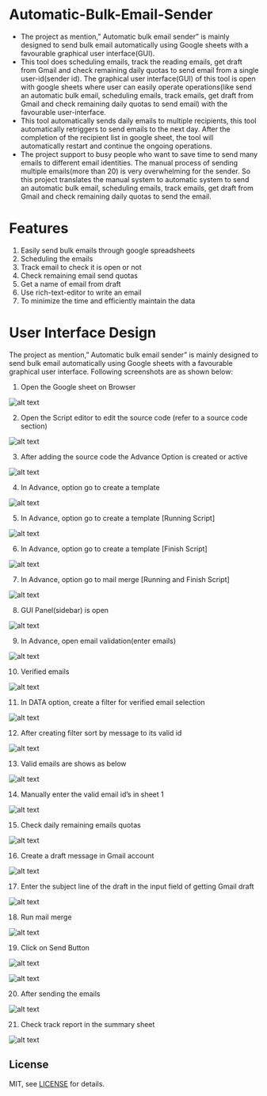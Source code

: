 # Automatic-Bulk-Email-Sender

* The project as mention,” Automatic bulk email sender” is mainly designed to send bulk email automatically using Google sheets with a favourable graphical user interface(GUI). 
* This tool does scheduling emails, track the reading emails, get draft from Gmail and check remaining daily quotas to send email from a single user-id(sender id). The graphical user interface(GUI) of this tool is open with google sheets where user can easily operate operations(like send an automatic bulk email, scheduling emails, track emails, get draft from Gmail and check remaining daily quotas to send email) with the favourable user-interface.
* This tool automatically sends daily emails to multiple recipients, this tool automatically retriggers to send emails to the next day. After the completion of the recipient list in google sheet, the tool will automatically restart and continue the ongoing operations.
* The project support to busy people who want to save time to send many emails to different email identities. The manual process of sending multiple emails(more than 20) is very overwhelming for the sender. So this project translates the manual system to automatic system to send an automatic bulk email, scheduling emails, track emails, get draft from Gmail and check remaining daily quotas to send the email.

# Features

1.  Easily send bulk emails through google spreadsheets
2.  Scheduling the emails
3.  Track email to check it is open or not
4.  Check remaining email send quotas
5.  Get a name of email from draft
6.  Use rich-text-editor to write an email
7.  To minimize the time and efficiently maintain the data

# User Interface Design 
The project as mention,” Automatic bulk email sender” is mainly designed to send bulk email automatically using Google sheets with a favourable graphical user interface. Following screenshots are as shown below: 
1.	Open the Google sheet on Browser

 ![alt text](https://github.com/abhinav-22-tech/Automatic-Bulk-Email-Sender/blob/master/Images/1.png?raw=true)

2.	Open the Script editor to edit the source code (refer to a source code section)
 
 ![alt text](https://github.com/abhinav-22-tech/Automatic-Bulk-Email-Sender/blob/master/Images/2.png?raw=true)

3.	After adding the source code the Advance Option is created or active

 ![alt text](https://github.com/abhinav-22-tech/Automatic-Bulk-Email-Sender/blob/master/Images/3.png?raw=true)

4.	In Advance, option go to create a template

 ![alt text](https://github.com/abhinav-22-tech/Automatic-Bulk-Email-Sender/blob/master/Images/4.png?raw=true)

5.	In Advance, option go to create a template [Running Script]

 ![alt text](https://github.com/abhinav-22-tech/Automatic-Bulk-Email-Sender/blob/master/Images/5.png?raw=true)

6.	In Advance, option go to create a template [Finish Script]

 ![alt text](https://github.com/abhinav-22-tech/Automatic-Bulk-Email-Sender/blob/master/Images/6.png?raw=true)
 
7.	In Advance, option go to mail merge [Running and Finish Script]

  ![alt text](https://github.com/abhinav-22-tech/Automatic-Bulk-Email-Sender/blob/master/Images/7.png?raw=true)

8.	GUI Panel(sidebar) is open

  ![alt text](https://github.com/abhinav-22-tech/Automatic-Bulk-Email-Sender/blob/master/Images/8.png?raw=true)

9.	In Advance, open email validation(enter emails)

  ![alt text](https://github.com/abhinav-22-tech/Automatic-Bulk-Email-Sender/blob/master/Images/9.png?raw=true)

10.	Verified emails

  ![alt text](https://github.com/abhinav-22-tech/Automatic-Bulk-Email-Sender/blob/master/Images/10.png?raw=true)

11.	In DATA option, create a filter for verified email selection

  ![alt text](https://github.com/abhinav-22-tech/Automatic-Bulk-Email-Sender/blob/master/Images/11.png?raw=true)

12.	After creating filter sort by message to its valid id

 ![alt text](https://github.com/abhinav-22-tech/Automatic-Bulk-Email-Sender/blob/master/Images/12.png?raw=true)

13.	Valid emails are shows as below

 ![alt text](https://github.com/abhinav-22-tech/Automatic-Bulk-Email-Sender/blob/master/Images/13.png?raw=true)

14.	Manually enter the valid email id’s in sheet 1

  ![alt text](https://github.com/abhinav-22-tech/Automatic-Bulk-Email-Sender/blob/master/Images/14.png?raw=true)

15.	Check daily remaining emails quotas

 ![alt text](https://github.com/abhinav-22-tech/Automatic-Bulk-Email-Sender/blob/master/Images/15.png?raw=true)

16.	Create a draft message in Gmail account

 ![alt text](https://github.com/abhinav-22-tech/Automatic-Bulk-Email-Sender/blob/master/Images/16.png?raw=true)

17.	Enter the subject line of the draft in the input field of getting Gmail draft 

 ![alt text](https://github.com/abhinav-22-tech/Automatic-Bulk-Email-Sender/blob/master/Images/17.png?raw=true)

18.	Run mail merge

 ![alt text](https://github.com/abhinav-22-tech/Automatic-Bulk-Email-Sender/blob/master/Images/18.png?raw=true)

19.	Click on Send Button 
 
 ![alt text](https://github.com/abhinav-22-tech/Automatic-Bulk-Email-Sender/blob/master/Images/19.png?raw=true)

 ![alt text](https://github.com/abhinav-22-tech/Automatic-Bulk-Email-Sender/blob/master/Images/20.png?raw=true)

20.	After sending the emails

 ![alt text](https://github.com/abhinav-22-tech/Automatic-Bulk-Email-Sender/blob/master/Images/21.png?raw=true)

21.	Check track report in the summary sheet

 ![alt text](https://github.com/abhinav-22-tech/Automatic-Bulk-Email-Sender/blob/master/Images/22.png?raw=true)
 
 
 
 ## License

MIT, see [LICENSE](https://github.com/abhinav-22-tech/Automatic-Bulk-Email-Sender/blob/master/LICENSE) for details.
